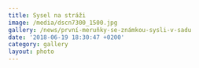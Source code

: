 ```yaml
---
title: Sysel na stráži
image: /media/dscn7300_1500.jpg
gallery: /news/první-meruňky-se-známkou-sysli-v-sadu
date: '2018-06-19 18:30:47 +0200'
category: gallery
layout: photo
---
```


